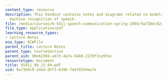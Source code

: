 ```yaml
---
content_type: resource
description: This handout contains notes and diagrams related to models of human and
  machine recognition of speech.
file: /media/courses/6-541j-speech-communication-spring-2004/9a7384c92ebdd5f36396fdef8550ee7e_6541j_04_22_04.pdf
file_type: application/pdf
learning_resource_types:
- Lecture Notes
ocw_type: OCWFile
parent_title: Lecture Notes
parent_type: CourseSection
parent_uid: 90e62304-a473-4a7a-54b8-2270f3ce97ec
resourcetype: Document
title: 6541j_04_22_04.pdf
uid: 9a7384c9-2ebd-d5f3-6396-fdef8550ee7e
---
```

